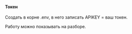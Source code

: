 #### Токен

Создать в корне .env, в него записать APIKEY = ваш токен.

Работу можно показывать на разборе.
